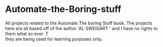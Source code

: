 # Automate-the-Boring-stuff
All projects related to the Automate The boring Stuff book.
The projects here are all based off of the author 'AL SWEIGART ' and I have no rights to them what so ever. T\
  they are being used for learning purposes only.
